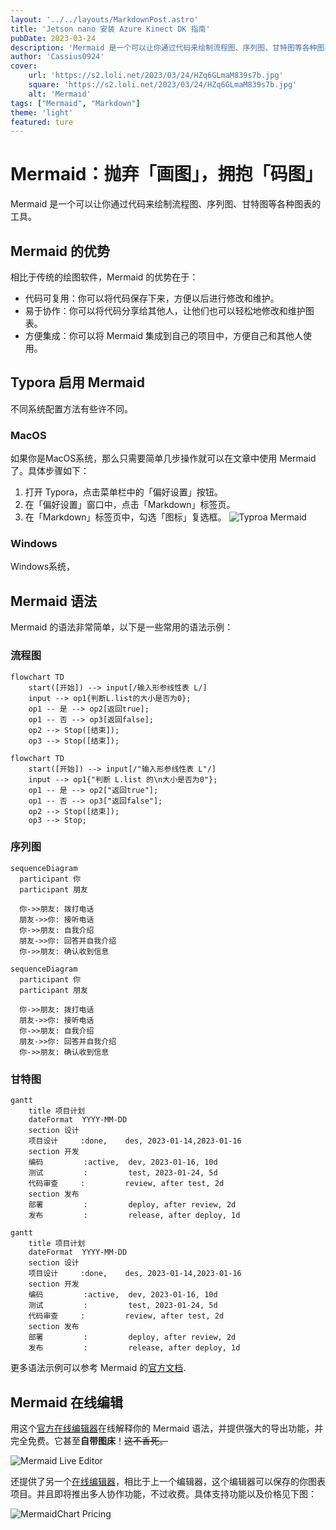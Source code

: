 ```yaml
---
layout: '../../layouts/MarkdownPost.astro'
title: 'Jetson nano 安装 Azure Kinect DK 指南'
pubDate: 2023-03-24
description: 'Mermaid 是一个可以让你通过代码来绘制流程图、序列图、甘特图等各种图表的工具。'
author: 'Cassius0924'
cover:
    url: 'https://s2.loli.net/2023/03/24/HZq6GLmaM839s7b.jpg'
    square: 'https://s2.loli.net/2023/03/24/HZq6GLmaM839s7b.jpg'
    alt: 'Mermaid'
tags: ["Mermaid", "Markdown"]
theme: 'light'
featured: ture
---
```


# Mermaid：抛弃「画图」，拥抱「码图」

Mermaid 是一个可以让你通过代码来绘制流程图、序列图、甘特图等各种图表的工具。

## Mermaid 的优势

相比于传统的绘图软件，Mermaid 的优势在于：

- 代码可复用：你可以将代码保存下来，方便以后进行修改和维护。
- 易于协作：你可以将代码分享给其他人，让他们也可以轻松地修改和维护图表。
- 方便集成：你可以将 Mermaid 集成到自己的项目中，方便自己和其他人使用。

## Typora 启用 Mermaid

不同系统配置方法有些许不同。

### MacOS

如果你是MacOS系统，那么只需要简单几步操作就可以在文章中使用 Mermaid 了。具体步骤如下：

1. 打开 Typora，点击菜单栏中的「偏好设置」按钮。
2. 在「偏好设置」窗口中，点击「Markdown」标签页。
3. 在「Markdown」标签页中，勾选「图标」复选框。
   ![Typroa Mermaid](https://s2.loli.net/2023/04/07/FKcixunLrZSYVa4.png)

### Windows

Windows系统，



## Mermaid 语法

Mermaid 的语法非常简单，以下是一些常用的语法示例：

### 流程图

```
flowchart TD
    start([开始]) --> input[/输入形参线性表 L/]
    input --> op1{判断L.list的大小是否为0};
    op1 -- 是 --> op2[返回true];
    op1 -- 否 --> op3[返回false];
    op2 --> Stop([结束]);
    op3 --> Stop([结束]);
```

```mermaid
flowchart TD
    start([开始]) --> input[/"输入形参线性表 L"/]
    input --> op1{"判断 L.list 的\n大小是否为0"};
    op1 -- 是 --> op2["返回true"];
    op1 -- 否 --> op3["返回false"];
    op2 --> Stop([结束]);
    op3 --> Stop;
```

### 序列图

```
sequenceDiagram
  participant 你
  participant 朋友

  你->>朋友: 拨打电话
  朋友->>你: 接听电话
  你->>朋友: 自我介绍
  朋友->>你: 回答并自我介绍
  你->>朋友: 确认收到信息
```



```mermaid
sequenceDiagram
  participant 你
  participant 朋友

  你->>朋友: 拨打电话
  朋友->>你: 接听电话
  你->>朋友: 自我介绍
  朋友->>你: 回答并自我介绍
  你->>朋友: 确认收到信息
```

### 甘特图

```
gantt
    title 项目计划
    dateFormat  YYYY-MM-DD
    section 设计
    项目设计     :done,    des, 2023-01-14,2023-01-16
    section 开发
    编码         :active,  dev, 2023-01-16, 10d
    测试         :         test, 2023-01-24, 5d
    代码审查     :         review, after test, 2d
    section 发布
    部署         :         deploy, after review, 2d
    发布         :         release, after deploy, 1d
```

```mermaid
gantt
    title 项目计划
    dateFormat  YYYY-MM-DD
    section 设计
    项目设计     :done,    des, 2023-01-14,2023-01-16
    section 开发
    编码         :active,  dev, 2023-01-16, 10d
    测试         :         test, 2023-01-24, 5d
    代码审查     :         review, after test, 2d
    section 发布
    部署         :         deploy, after review, 2d
    发布         :         release, after deploy, 1d
```

更多语法示例可以参考 Mermaid 的[官方文档](https://mermaid-js.github.io/mermaid/#/).



## Mermaid 在线编辑

用这个[官方在线编辑器](https://mermaid.live/edit)在线解释你的 Mermaid 语法，并提供强大的导出功能，并完全免费。它甚至**自带图床**！~~这不香死。~~

![Mermaid Live Editor](https://s2.loli.net/2023/04/07/A7P9GRmLD4nlq5d.png)

还提供了另一个[在线编辑器](https://www.mermaidchart.com/)，相比于上一个编辑器，这个编辑器可以保存的你图表项目。并且即将推出多人协作功能，不过收费。具体支持功能以及价格见下图：

![MermaidChart Pricing](https://s2.loli.net/2023/04/07/qzYdCI4875vZJyg.png)